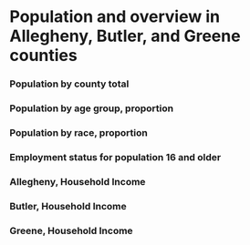 # Population and overview in Allegheny, Butler, and Greene counties


### Population by county total



<div class="flourish-embed flourish-chart" data-src="visualisation/11361192"><script src="https://public.flourish.studio/resources/embed.js"></script></div>



### Population by age group, proportion


<div class="flourish-embed flourish-chart" data-src="visualisation/11398314"><script src="https://public.flourish.studio/resources/embed.js"></script></div>


### Population by race, proportion


<div class="flourish-embed flourish-chart" data-src="visualisation/11398294"><script src="https://public.flourish.studio/resources/embed.js"></script></div>


### Employment status for population 16 and older


<div class="flourish-embed flourish-chart" data-src="visualisation/11398393"><script src="https://public.flourish.studio/resources/embed.js"></script></div>

### Allegheny, Household Income


<div class="flourish-embed flourish-chart" data-src="visualisation/11387315"><script src="https://public.flourish.studio/resources/embed.js"></script></div> 


### Butler, Household Income


<div class="flourish-embed flourish-chart" data-src="visualisation/11387342"><script src="https://public.flourish.studio/resources/embed.js"></script></div>


### Greene, Household Income


<div class="flourish-embed flourish-chart" data-src="visualisation/11387355"><script src="https://public.flourish.studio/resources/embed.js"></script></div>

